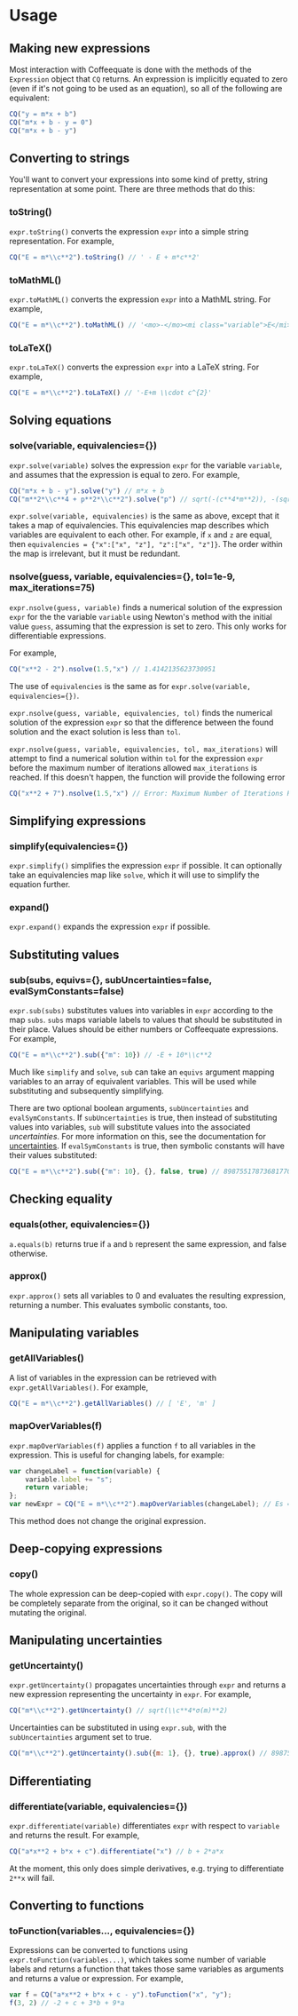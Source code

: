 # Usage

## Making new expressions

Most interaction with Coffeequate is done with the methods of the `Expression` object that `CQ` returns. An expression is implicitly equated to zero (even if it's not going to be used as an equation), so all of the following are equivalent:
```javascript
CQ("y = m*x + b")
CQ("m*x + b - y = 0")
CQ("m*x + b - y")
```

## Converting to strings

You'll want to convert your expressions into some kind of pretty, string representation at some point. There are three methods that do this:

### toString()

`expr.toString()` converts the expression `expr` into a simple string representation. For example,

```javascript
CQ("E = m*\\c**2").toString() // ' - E + m*c**2'
```

### toMathML()

`expr.toMathML()` converts the expression `expr` into a MathML string. For example,

```javascript
CQ("E = m*\\c**2").toMathML() // '<mo>-</mo><mi class="variable">E</mi><mo>+</mo><mi class="variable">m</mi><mo>&middot;</mo><msup><mi class="constant symbolic-constant">c</mi><mn class="constant">2</mn></msup>'
```

### toLaTeX()

`expr.toLaTeX()` converts the expression `expr` into a LaTeX string. For example,

```javascript
CQ("E = m*\\c**2").toLaTeX() // '-E+m \\cdot c^{2}'
```

## Solving equations

### solve(variable, equivalencies={})

`expr.solve(variable)` solves the expression `expr` for the variable `variable`, and assumes that the expression is equal to zero. For example,

```javascript
CQ("m*x + b - y").solve("y") // m*x + b
CQ("m**2*\\c**4 + p**2*\\c**2").solve("p") // sqrt(-(c**4*m**2)), -(sqrt(-(c**4*m**2)))
```

`expr.solve(variable, equivalencies)` is the same as above, except that it takes a map of equivalencies. This equivalencies map describes which variables are equivalent to each other. For example, if `x` and `z` are equal, then `equivalencies = {"x":["x", "z"], "z":["x", "z"]}`. The order within the map is irrelevant, but it must be redundant.

### nsolve(guess, variable, equivalencies={}, tol=1e-9, max_iterations=75)
`expr.nsolve(guess, variable)` finds a numerical solution of the expression `expr` for the the variable `variable` using Newton's method with the initial value `guess`, assuming that the expression is set to zero. This only works for differentiable expressions.

For example,

```javascript
CQ("x**2 - 2").nsolve(1.5,"x") // 1.4142135623730951
```

The use of `equivalencies` is the same as for `expr.solve(variable, equivalencies={})`. 

`expr.nsolve(guess, variable, equivalencies, tol)` finds the numerical solution of the expression `expr` so that the difference between the found solution and the exact solution is less than `tol`.

`expr.nsolve(guess, variable, equivalencies, tol, max_iterations)` will attempt to find a numerical solution within `tol` for the expression `expr` before the maximum number of iterations allowed `max_iterations` is reached. If this doesn't happen, the function will provide the following error

```javascript
CQ("x**2 + 7").nsolve(1.5,"x") // Error: Maximum Number of Iterations Reached
```

## Simplifying expressions

### simplify(equivalencies={})

`expr.simplify()` simplifies the expression `expr` if possible. It can optionally take an equivalencies map like `solve`, which it will use to simplify the equation further.

### expand()

`expr.expand()` expands the expression `expr` if possible.

## Substituting values

### sub(subs, equivs={}, subUncertainties=false, evalSymConstants=false)

`expr.sub(subs)` substitutes values into variables in `expr` according to the map `subs`. `subs` maps variable labels to values that should be substituted in their place. Values should be either numbers or Coffeequate expressions. For example,
```javascript
CQ("E = m*\\c**2").sub({"m": 10}) // -E + 10*\\c**2
```

Much like `simplify` and `solve`, `sub` can take an `equivs` argument mapping variables to an array of equivalent variables. This will be used while substituting and subsequently simplifying.

There are two optional boolean arguments, `subUncertainties` and `evalSymConstants`. If `subUncertainties` is true, then instead of substituting values into variables, `sub` will substitute values into the associated <em>uncertainties</em>. For more information on this, see the documentation for [uncertainties](#manipulating-uncertainties). If `evalSymConstants` is true, then symbolic constants will have their values substituted:
```javascript
CQ("E = m*\\c**2").sub({"m": 10}, {}, false, true) // 898755178736817700 - E
```

## Checking equality

### equals(other, equivalencies={})

`a.equals(b)` returns true if `a` and `b` represent the same expression, and false otherwise.

### approx()

`expr.approx()` sets all variables to 0 and evaluates the resulting expression, returning a number. This evaluates symbolic constants, too.

## Manipulating variables

### getAllVariables()

A list of variables in the expression can be retrieved with `expr.getAllVariables()`. For example,
```javascript
CQ("E = m*\\c**2").getAllVariables() // [ 'E', 'm' ]
```

### mapOverVariables(f)

`expr.mapOverVariables(f)` applies a function `f` to all variables in the expression. This is useful for changing labels, for example:
```javascript
var changeLabel = function(variable) {
    variable.label += "s";
    return variable;
};
var newExpr = CQ("E = m*\\c**2").mapOverVariables(changeLabel); // Es = ms*\\c**2
```

This method does not change the original expression.

## Deep-copying expressions

### copy()

The whole expression can be deep-copied with `expr.copy()`. The copy will be completely separate from the original, so it can be changed without mutating the original.

## Manipulating uncertainties

### getUncertainty()

`expr.getUncertainty()` propagates uncertainties through `expr` and returns a new expression representing the uncertainty in `expr`. For example,
```javascript
CQ("m*\\c**2").getUncertainty() // sqrt(\\c**4*σ(m)**2)
```

Uncertainties can be substituted in using `expr.sub`, with the `subUncertainties` argument set to true.
```javascript
CQ("m*\\c**2").getUncertainty().sub({m: 1}, {}, true).approx() // 89875517873681760
```

## Differentiating

### differentiate(variable, equivalencies={})

`expr.differentiate(variable)` differentiates `expr` with respect to `variable` and returns the result. For example,
```javascript
CQ("a*x**2 + b*x + c").differentiate("x") // b + 2*a*x
```

At the moment, this only does simple derivatives, e.g. trying to differentiate `2**x` will fail.

## Converting to functions

### toFunction(variables..., equivalencies={})

Expressions can be converted to functions using `expr.toFunction(variables...)`, which takes some number of variable labels and returns a function that takes those same variables as arguments and returns a value or expression. For example,
```javascript
var f = CQ("a*x**2 + b*x + c - y").toFunction("x", "y");
f(3, 2) // -2 + c + 3*b + 9*a
```
